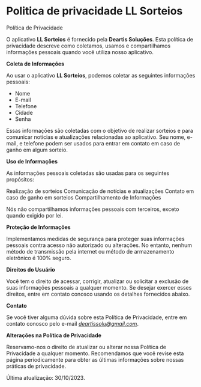 # Politica de privacidade LL Sorteios
Política de Privacidade

O aplicativo **LL Sorteios** é fornecido pela **Deartis Soluções**. Esta política de privacidade descreve como coletamos, usamos e compartilhamos informações pessoais quando você utiliza nosso aplicativo.

**Coleta de Informações**

Ao usar o aplicativo **LL Sorteios**, podemos coletar as seguintes informações pessoais:

* Nome
* E-mail
* Telefone
* Cidade
* Senha


Essas informações são coletadas com o objetivo de realizar sorteios e para comunicar notícias e atualizações relacionadas ao aplicativo. Seu nome, e-mail, e telefone podem ser usados para entrar em contato em caso de ganho em algum sorteio.

**Uso de Informações**

As informações pessoais coletadas são usadas para os seguintes propósitos:

Realização de sorteios
Comunicação de notícias e atualizações
Contato em caso de ganho em sorteios
Compartilhamento de Informações

Nós não compartilhamos informações pessoais com terceiros, exceto quando exigido por lei.

**Proteção de Informações**

Implementamos medidas de segurança para proteger suas informações pessoais contra acesso não autorizado ou alterações. No entanto, nenhum método de transmissão pela internet ou método de armazenamento eletrônico é 100% seguro.

**Direitos do Usuário**

Você tem o direito de acessar, corrigir, atualizar ou solicitar a exclusão de suas informações pessoais a qualquer momento. Se desejar exercer esses direitos, entre em contato conosco usando os detalhes fornecidos abaixo.

**Contato**

Se você tiver alguma dúvida sobre esta Política de Privacidade, entre em contato conosco pelo e-mail *deartissolu@gmail.com*.

**Alterações na Política de Privacidade**

Reservamo-nos o direito de atualizar ou alterar nossa Política de Privacidade a qualquer momento. Recomendamos que você revise esta página periodicamente para obter as últimas informações sobre nossas práticas de privacidade.

Última atualização: 30/10/2023.
